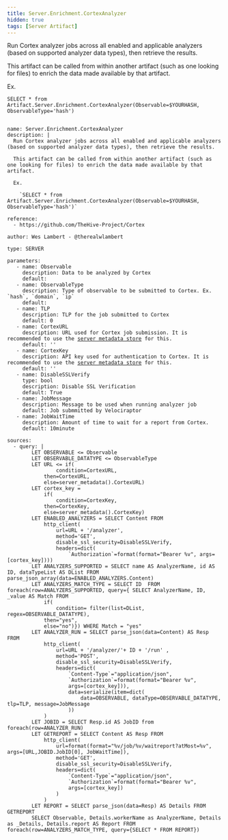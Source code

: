 ```yaml
---
title: Server.Enrichment.CortexAnalyzer
hidden: true
tags: [Server Artifact]
---
```


Run Cortex analyzer jobs across all enabled and applicable analyzers (based on supported analyzer data types), then retrieve the results.

This artifact can be called from within another artifact (such as one looking for files) to enrich the data made available by that artifact.

Ex.

  `SELECT * from Artifact.Server.Enrichment.CortexAnalyzer(Observable=$YOURHASH, ObservableType='hash')`


<pre><code class="language-yaml">
name: Server.Enrichment.CortexAnalyzer
description: |
  Run Cortex analyzer jobs across all enabled and applicable analyzers (based on supported analyzer data types), then retrieve the results.

  This artifact can be called from within another artifact (such as one looking for files) to enrich the data made available by that artifact.

  Ex.

    `SELECT * from Artifact.Server.Enrichment.CortexAnalyzer(Observable=$YOURHASH, ObservableType='hash')`

reference:
  - https://github.com/TheHive-Project/Cortex

author: Wes Lambert - @therealwlambert

type: SERVER

parameters:
   - name: Observable
     description: Data to be analyzed by Cortex 
     default: 
   - name: ObservableType
     description: Type of observable to be submitted to Cortex. Ex. `hash`, `domain`, `ip`
     default:
   - name: TLP
     description: TLP for the job submitted to Cortex
     default: 0
   - name: CortexURL
     description: URL used for Cortex job submission. It is recommended to use the <a href="#/host/server">server metadata store</a> for this.
     default: ''
   - name: CortexKey
     description: API key used for authentication to Cortex. It is recommended to use the <a href="#/host/server">server metadata store</a> for this.
     default: ''
   - name: DisableSSLVerify
     type: bool
     description: Disable SSL Verification
     default: True
   - name: JobMessage
     description: Message to be used when running analyzer job
     default: Job submmitted by Velociraptor
   - name: JobWaitTime
     description: Amount of time to wait for a report from Cortex.
     default: 10minute

sources:
  - query: |
        LET OBSERVABLE <= Observable
        LET OBSERVABLE_DATATYPE <= ObservableType
        LET URL <= if(
                condition=CortexURL,
            then=CortexURL,
            else=server_metadata().CortexURL)
        LET cortex_key = 
            if(
                condition=CortexKey,
            then=CortexKey,
            else=server_metadata().CortexKey)
        LET ENABLED_ANALYZERS = SELECT Content FROM 
            http_client(
                url=URL + '/analyzer', 
                method='GET', 
                disable_ssl_security=DisableSSLVerify, 
                headers=dict(
                    `Authorization`=format(format="Bearer %v", args=[cortex_key])))
        LET ANALYZERS_SUPPORTED = SELECT name AS AnalyzerName, id AS ID, dataTypeList AS DList FROM parse_json_array(data=ENABLED_ANALYZERS.Content)
        LET ANALYZERS_MATCH_TYPE = SELECT ID  FROM foreach(row=ANALYZERS_SUPPORTED, query={ SELECT AnalyzerName, ID, _value AS Match FROM 
            if(
                condition= filter(list=DList, regex=OBSERVABLE_DATATYPE),
            then="yes",
            else="no")}) WHERE Match = "yes"
        LET ANALYZER_RUN = SELECT parse_json(data=Content) AS Resp FROM 
            http_client(
                url=URL + '/analyzer/'+ ID + '/run' , 
                method='POST', 
                disable_ssl_security=DisableSSLVerify, 
                headers=dict(
                    `Content-Type`="application/json", 
                    `Authorization`=format(format="Bearer %v", 
                    args=[cortex_key])),
                    data=serialize(item=dict(
                        data=OBSERVABLE, dataType=OBSERVABLE_DATATYPE, tlp=TLP, message=JobMessage
                    ))
            )
        LET JOBID = SELECT Resp.id AS JobID from foreach(row=ANALYZER_RUN)
        LET GETREPORT = SELECT Content AS Resp FROM 
            http_client(
                url=format(format="%v/job/%v/waitreport?atMost=%v", args=[URL,JOBID.JobID[0], JobWaitTime]),
                method='GET', 
                disable_ssl_security=DisableSSLVerify, 
                headers=dict(
                    `Content-Type`="application/json", 
                    `Authorization`=format(format="Bearer %v", 
                    args=[cortex_key])
                )
            )
        LET REPORT = SELECT parse_json(data=Resp) AS Details FROM GETREPORT
        SELECT Observable, Details.workerName as AnalyzerName, Details as _Details, Details.report AS Report FROM foreach(row=ANALYZERS_MATCH_TYPE, query={SELECT * FROM REPORT})

</code></pre>

